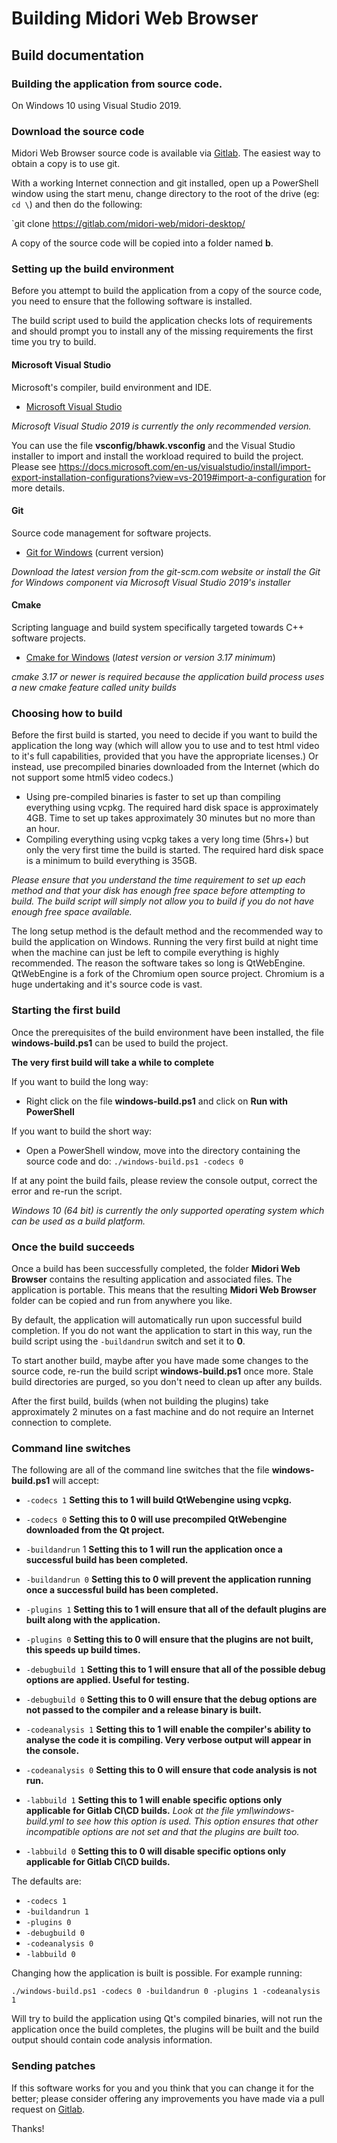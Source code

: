 # Building Midori Web Browser

## **Build documentation**
### Building the application from source code.

On Windows 10 using Visual Studio 2019.

### Download the source code

Midori Web Browser source code is available via [Gitlab](https://tw3.gitlab.io/b).
The easiest way to obtain a copy is to use git.

With a working Internet connection and git installed, open up a PowerShell window using the start menu, change directory to the root of the drive (eg: `cd \`) and then do the following:

`git clone https://gitlab.com/midori-web/midori-desktop/

A copy of the source code will be copied into a folder named **b**.

### Setting up the build environment

Before you attempt to build the application from a copy of the source code, you need to ensure that the following software is installed.

The build script used to build the application checks lots of requirements and should prompt you to install any of the missing requirements the first time you try to build.

#### Microsoft Visual Studio

Microsoft's compiler, build environment and IDE.

- [Microsoft Visual Studio](https://visualstudio.microsoft.com)

_Microsoft Visual Studio 2019 is currently the only recommended version._

You can use the file **vsconfig/bhawk.vsconfig** and the Visual Studio installer to import and install the workload required to build the project. Please see https://docs.microsoft.com/en-us/visualstudio/install/import-export-installation-configurations?view=vs-2019#import-a-configuration for more details.

#### Git

Source code management for software projects.

- [Git for Windows](https://git-scm.com) (current version)

_Download the latest version from the git-scm.com website or install the Git for Windows component via Microsoft Visual Studio 2019's installer_

#### Cmake

Scripting language and build system specifically targeted towards C++ software projects.

- [Cmake for Windows](https://cmake.org) (_latest version or version 3.17 minimum_)

_cmake 3.17 or newer is required because the application build process uses a new cmake feature called unity builds_

### Choosing how to build

Before the first build is started, you need to decide if you want to build the application the long way (which will allow you to use and to test html video to it's full capabilities, provided that you have the appropriate licenses.) Or instead, use precompiled binaries downloaded from the Internet (which do not support some html5 video codecs.)

- Using pre-compiled binaries is faster to set up than compiling everything using vcpkg. The required hard disk space is approximately 4GB. Time to set up takes approximately 30 minutes but no more than an hour.
- Compiling everything using vcpkg takes a very long time (5hrs+) but only the very first time the build is started. The required hard disk space is a minimum to build everything is 35GB.

_Please ensure that you understand the time requirement to set up each method and that your disk has enough free space before attempting to build. The build script will simply not allow you to build if you do not have enough free space available._

The long setup method is the default method and the recommended way to build the application on Windows. Running the very first build at night time when the machine can just be left to compile everything is highly recommended. The reason the software takes so long is QtWebEngine. QtWebEngine is a fork of the Chromium open source project. Chromium is a huge undertaking and it's source code is vast.

### Starting the first build

Once the prerequisites of the build environment have been installed, the file **windows-build.ps1** can be used to build the project.

**The very first build will take a while to complete**

If you want to build the long way:

- Right click on the file **windows-build.ps1** and click on **Run with PowerShell**

If you want to build the short way:

- Open a PowerShell window, move into the directory containing the source code and do: `./windows-build.ps1 -codecs 0`

If at any point the build fails, please review the console output, correct the error and re-run the script.

_Windows 10 (64 bit) is currently the only supported operating system which can be used as a build platform._

### Once the build succeeds

Once a build has been successfully completed, the folder **Midori Web Browser** contains the resulting application and associated files.
The application is portable. This means that the resulting **Midori Web Browser** folder can be copied and run from anywhere you like.

By default, the application will automatically run upon successful build completion. If you do not want the application to start in this way, run the build script using the `-buildandrun` switch and set it to **0**.

To start another build, maybe after you have made some changes to the source code, re-run the build script **windows-build.ps1** once more. Stale build directories are purged, so you don't need to clean up after any builds.

After the first build, builds (when not building the plugins) take approximately 2 minutes on a fast machine and do not require an Internet connection to complete.

### Command line switches

The following are all of the command line switches that the file **windows-build.ps1** will accept:

- `-codecs 1` **Setting this to 1 will build QtWebengine using vcpkg.**
- `-codecs 0` **Setting this to 0 will use precompiled QtWebengine downloaded from the Qt project.**

- `-buildandrun` 1 **Setting this to 1 will run the application once a successful build has been completed.**
- `-buildandrun 0` **Setting this to 0 will prevent the application running once a successful build has been completed.**

- `-plugins 1` **Setting this to 1 will ensure that all of the default plugins are built along with the application.**
- `-plugins 0` **Setting this to 0 will ensure that the plugins are not built, this speeds up build times.**

- `-debugbuild 1` **Setting this to 1 will ensure that all of the possible debug options are applied. Useful for testing.**
- `-debugbuild 0` **Setting this to 0 will ensure that the debug options are not passed to the compiler and a release binary is built.**

- `-codeanalysis 1` **Setting this to 1 will enable the compiler's ability to analyse the code it is compiling. Very verbose output will appear in the console.**
- `-codeanalysis 0` **Setting this to 0 will ensure that code analysis is not run.**

- `-labbuild 1` **Setting this to 1 will enable specific options only applicable for Gitlab CI\CD builds.** _Look at the file yml\windows-build.yml to see how this option is used. This option ensures that other incompatible options are not set and that the plugins are built too._
- `-labbuild 0` **Setting this to 0 will disable specific options only applicable for Gitlab CI\CD builds.**

The defaults are:

- `-codecs 1`
- `-buildandrun 1`
- `-plugins 0`
- `-debugbuild 0`
- `-codeanalysis 0`
- `-labbuild 0`

Changing how the application is built is possible.
For example running:

`./windows-build.ps1 -codecs 0 -buildandrun 0 -plugins 1 -codeanalysis 1`

Will try to build the application using Qt's compiled binaries, will not run the application once the build completes, the plugins will be built and the build output should contain code analysis information.

### Sending patches

If this software works for you and you think that you can change it for the better; please consider offering any improvements you have made via a pull request on [Gitlab](https://about.gitlab.com/).

Thanks!
